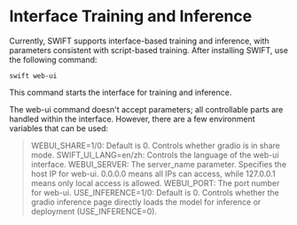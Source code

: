 # Interface Training and Inference

Currently, SWIFT supports interface-based training and inference, with parameters consistent with script-based training. After installing SWIFT, use the following command:

```shell
swift web-ui
```

This command starts the interface for training and inference.

The web-ui command doesn't accept parameters; all controllable parts are handled within the interface. However, there are a few environment variables that can be used:

> WEBUI_SHARE=1/0: Default is 0. Controls whether gradio is in share mode.
> SWIFT_UI_LANG=en/zh: Controls the language of the web-ui interface.
> WEBUI_SERVER: The server_name parameter. Specifies the host IP for web-ui. 0.0.0.0 means all IPs can access, while 127.0.0.1 means only local access is allowed.
> WEBUI_PORT: The port number for web-ui.
> USE_INFERENCE=1/0: Default is 0. Controls whether the gradio inference page directly loads the model for inference or deployment (USE_INFERENCE=0).
